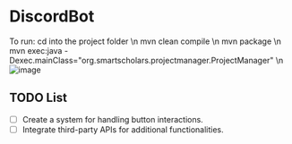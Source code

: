 # DiscordBot
To run:
cd into the project folder \n
mvn clean compile \n
mvn package \n
mvn exec:java -Dexec.mainClass="org.smartscholars.projectmanager.ProjectManager" \n
![image](https://github.com/user-attachments/assets/3e1c90a5-229e-420f-8d8e-8b1ab11ad289)

## TODO List
- [ ] Create a system for handling button interactions.
- [ ] Integrate third-party APIs for additional functionalities.
